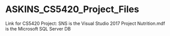 # ASKINS_CS5420_Project_Files
Link for CS5420 Project:
SNS is the Visual Studio 2017 Project
Nutrition.mdf is the Microsoft SQL Server DB
